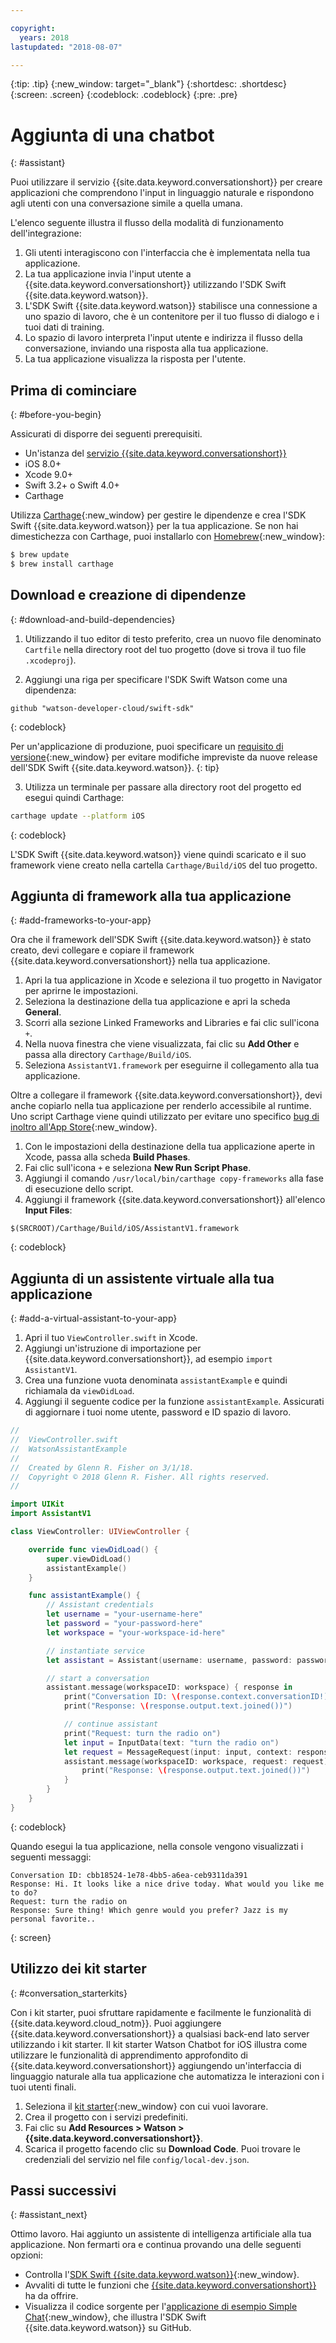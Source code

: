 ```yaml
---

copyright:
  years: 2018
lastupdated: "2018-08-07"

---
```

{:tip: .tip}
{:new_window: target="_blank"}
{:shortdesc: .shortdesc}
{:screen: .screen}
{:codeblock: .codeblock}
{:pre: .pre}

# Aggiunta di una chatbot
{: #assistant}

Puoi utilizzare il servizio {{site.data.keyword.conversationshort}} per creare applicazioni che comprendono l'input in linguaggio naturale e rispondono agli utenti con una conversazione simile a quella umana.

L'elenco seguente illustra il flusso della modalità di funzionamento dell'integrazione:

  1. Gli utenti interagiscono con l'interfaccia che è implementata nella tua applicazione.
  2. La tua applicazione invia l'input utente a {{site.data.keyword.conversationshort}} utilizzando l'SDK Swift {{site.data.keyword.watson}}.
  3. L'SDK Swift {{site.data.keyword.watson}} stabilisce una connessione a uno spazio di lavoro, che è un contenitore per il tuo flusso di dialogo e i tuoi dati di training.
  4. Lo spazio di lavoro interpreta l'input utente e indirizza il flusso della conversazione, inviando una risposta alla tua applicazione.
  5. La tua applicazione visualizza la risposta per l'utente.

## Prima di cominciare
{: #before-you-begin}

Assicurati di disporre dei seguenti prerequisiti.

  * Un'istanza del [servizio {{site.data.keyword.conversationshort}}](/docs/services/conversation/getting-started.html)
  * iOS 8.0+
  * Xcode 9.0+
  * Swift 3.2+ o Swift 4.0+
  * Carthage

Utilizza [Carthage](https://github.com/Carthage/Carthage){:new_window} per gestire le dipendenze e crea l'SDK Swift {{site.data.keyword.watson}} per la tua applicazione. Se non hai dimestichezza con Carthage, puoi installarlo con [Homebrew](http://brew.sh/){:new_window}:

```bash
$ brew update
$ brew install carthage
```

## Download e creazione di dipendenze
{: #download-and-build-dependencies}

1. Utilizzando il tuo editor di testo preferito, crea un nuovo file denominato `Cartfile` nella directory root del tuo progetto (dove si trova il tuo file `.xcodeproj`). 

2. Aggiungi una riga per specificare l'SDK Swift Watson come una dipendenza:
  ```
  github "watson-developer-cloud/swift-sdk"
  ```
  {: codeblock}

  Per un'applicazione di produzione, puoi specificare un [requisito di versione](https://github.com/Carthage/Carthage/blob/master/Documentation/Artifacts.md#version-requirement){:new_window} per evitare modifiche impreviste da nuove release dell'SDK Swift {{site.data.keyword.watson}}.
  {: tip}

3. Utilizza un terminale per passare alla directory root del progetto ed esegui quindi Carthage:
  ```bash
  carthage update --platform iOS
  ```
  {: codeblock}

  L'SDK Swift {{site.data.keyword.watson}} viene quindi scaricato e il suo framework viene creato nella cartella `Carthage/Build/iOS` del tuo progetto.

## Aggiunta di framework alla tua applicazione
{: #add-frameworks-to-your-app}

Ora che il framework dell'SDK Swift {{site.data.keyword.watson}} è stato creato, devi collegare e copiare il framework {{site.data.keyword.conversationshort}} nella tua applicazione.

1. Apri la tua applicazione in Xcode e seleziona il tuo progetto in Navigator per aprirne le impostazioni.
2. Seleziona la destinazione della tua applicazione e apri la scheda **General**.
3. Scorri alla sezione Linked Frameworks and Libraries e fai clic sull'icona `+`.
4. Nella nuova finestra che viene visualizzata, fai clic su **Add Other** e passa alla directory `Carthage/Build/iOS`.
5. Seleziona `AssistantV1.framework` per eseguirne il collegamento alla tua applicazione.

Oltre a collegare il framework {{site.data.keyword.conversationshort}}, devi anche copiarlo nella tua applicazione per renderlo accessibile al runtime. Uno script Carthage viene quindi utilizzato per evitare uno specifico [bug di inoltro all'App Store](http://www.openradar.me/radar?id=6409498411401216){:new_window}.

1. Con le impostazioni della destinazione della tua applicazione aperte in Xcode, passa alla scheda **Build Phases**.
2. Fai clic sull'icona `+` e seleziona **New Run Script Phase**.
3. Aggiungi il comando `/usr/local/bin/carthage copy-frameworks` alla fase di esecuzione dello script.
4. Aggiungi il framework {{site.data.keyword.conversationshort}} all'elenco **Input Files**:
  ```
  $(SRCROOT)/Carthage/Build/iOS/AssistantV1.framework
  ```
  {: codeblock}

## Aggiunta di un assistente virtuale alla tua applicazione
{: #add-a-virtual-assistant-to-your-app}

1. Apri il tuo `ViewController.swift` in Xcode.
2. Aggiungi un'istruzione di importazione per {{site.data.keyword.conversationshort}}, ad esempio `import AssistantV1`.
3. Crea una funzione vuota denominata `assistantExample` e quindi richiamala da `viewDidLoad`.
4. Aggiungi il seguente codice per la funzione `assistantExample`. Assicurati di aggiornare i tuoi nome utente, password e ID spazio di lavoro.

```swift
//
//  ViewController.swift
//  WatsonAssistantExample
//
//  Created by Glenn R. Fisher on 3/1/18.
//  Copyright © 2018 Glenn R. Fisher. All rights reserved.
//

import UIKit
import AssistantV1

class ViewController: UIViewController {

    override func viewDidLoad() {
        super.viewDidLoad()
        assistantExample()
    }

    func assistantExample() {
        // Assistant credentials
        let username = "your-username-here"
        let password = "your-password-here"
        let workspace = "your-workspace-id-here"

        // instantiate service
        let assistant = Assistant(username: username, password: password, version: "2018-03-01")

        // start a conversation
        assistant.message(workspaceID: workspace) { response in
            print("Conversation ID: \(response.context.conversationID!)")
            print("Response: \(response.output.text.joined())")

            // continue assistant
            print("Request: turn the radio on")
            let input = InputData(text: "turn the radio on")
            let request = MessageRequest(input: input, context: response.context)
            assistant.message(workspaceID: workspace, request: request) { response in
                print("Response: \(response.output.text.joined())")
            }
        }
    }
}
```
{: codeblock}

Quando esegui la tua applicazione, nella console vengono visualizzati i seguenti messaggi:
```
Conversation ID: cbb18524-1e78-4bb5-a6ea-ceb9311da391
Response: Hi. It looks like a nice drive today. What would you like me to do?
Request: turn the radio on
Response: Sure thing! Which genre would you prefer? Jazz is my personal favorite..
```
{: screen}

## Utilizzo dei kit starter
{: #conversation_starterkits}

Con i kit starter, puoi sfruttare rapidamente e facilmente le funzionalità di {{site.data.keyword.cloud_notm}}. Puoi aggiungere {{site.data.keyword.conversationshort}} a qualsiasi back-end lato server utilizzando i kit starter. Il kit starter Watson Chatbot for iOS illustra come utilizzare le funzionalità di apprendimento approfondito di {{site.data.keyword.conversationshort}} aggiungendo un'interfaccia di linguaggio naturale alla tua applicazione che automatizza le interazioni con i tuoi utenti finali.

1. Seleziona il [kit starter](https://console.bluemix.net/developer/appledevelopment/starter-kits){:new_window} con cui vuoi lavorare.
2. Crea il progetto con i servizi predefiniti.
3. Fai clic su **Add Resources > Watson > {{site.data.keyword.conversationshort}}**.
4. Scarica il progetto facendo clic su **Download Code**. Puoi trovare le credenziali del servizio nel file `config/local-dev.json`.

## Passi successivi
{: #assistant_next}

Ottimo lavoro. Hai aggiunto un assistente di intelligenza artificiale alla tua applicazione. Non fermarti ora e continua provando una delle seguenti opzioni:

* Controlla l'[SDK Swift {{site.data.keyword.watson}}](https://github.com/watson-developer-cloud/swift-sdk){:new_window}.
* Avvaliti di tutte le funzioni che [{{site.data.keyword.conversationshort}}](/docs/services/conversation/index.html) ha da offrire.
* Visualizza il codice sorgente per l'[applicazione di esempio Simple Chat](https://github.com/watson-developer-cloud/simple-chat-swift){:new_window}, che illustra l'SDK Swift {{site.data.keyword.watson}} su GitHub.
